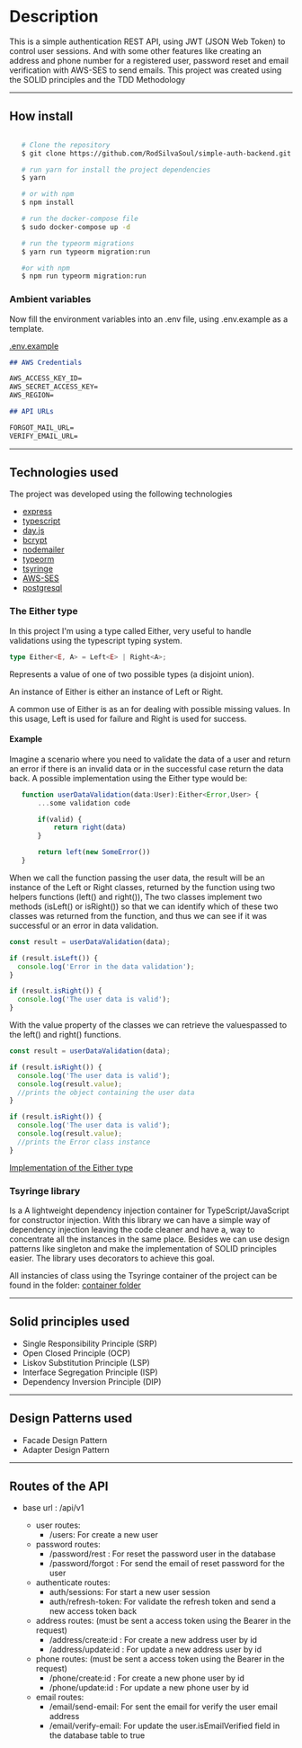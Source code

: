 # Description

This is a simple authentication REST API, using JWT (JSON Web Token) to control user sessions.
And with some other features like creating an address and phone number for a registered user,
password reset and email verification with AWS-SES to send emails. This project was created using the SOLID principles and the
TDD Methodology

---

## How install

```bash

   # Clone the repository
   $ git clone https://github.com/RodSilvaSoul/simple-auth-backend.git

   # run yarn for install the project dependencies
   $ yarn

   # or with npm
   $ npm install

   # run the docker-compose file
   $ sudo docker-compose up -d

   # run the typeorm migrations
   $ yarn run typeorm migration:run

   #or with npm
   $ npm run typeorm migration:run
```

### Ambient variables

Now fill the environment variables into an .env file, using .env.example as a template.

[.env.example](./.env.example)

```md
## AWS Credentials

AWS_ACCESS_KEY_ID=
AWS_SECRET_ACCESS_KEY=
AWS_REGION=

## API URLs

FORGOT_MAIL_URL=
VERIFY_EMAIL_URL=
```

---

## Technologies used

The project was developed using the following technologies

- [express](https://expressjs.com)
- [typescript](https://www.typescriptlang.org)
- [day.js](https://day.js.org)
- [bcrypt](https://www.npmjs.com/package/bcrypt)
- [nodemailer](https://nodemailer.com/about/)
- [typeorm](https://typeorm.io)
- [tsyringe](https://github.com/microsoft/tsyringe)
- [AWS-SES](https://aws.amazon.com/pt/ses/)
- [postgresql](https://www.postgresql.org)

### The Either type

In this project I'm using a type called Either, very useful to handle validations using the typescript typing system.

```typescript
type Either<E, A> = Left<E> | Right<A>;
```

Represents a value of one of two possible types (a disjoint union).

An instance of Either is either an instance of Left or Right.

A common use of Either is as an for dealing with possible missing values. In this usage, Left is used for failure and Right is used for success.

#### Example

Imagine a scenario where you need to validate the data of a user and return an error if there is an invalid data or in the successful case return the data back. A possible implementation using the Either type would be:

```typescript
   function userDataValidation(data:User):Either<Error,User> {
       ...some validation code

       if(valid) {
           return right(data)
       }

       return left(new SomeError())
   }
```

When we call the function passing the user data, the result will be an instance of the Left or Right classes, returned by the function using two helpers functions (left() and right()), The two classes implement two methods (isLeft() or isRight()) so that we can identify which of these two classes was returned from the function, and thus we can see if it was successful or an error in data validation.

```typescript
const result = userDataValidation(data);

if (result.isLeft()) {
  console.log('Error in the data validation');
}

if (result.isRight()) {
  console.log('The user data is valid');
}
```

With the value property of the classes we can retrieve the values ​​passed to the left() and right() functions.

```typescript
const result = userDataValidation(data);

if (result.isRight()) {
  console.log('The user data is valid');
  console.log(result.value);
  //prints the object containing the user data
}

if (result.isRight()) {
  console.log('The user data is valid');
  console.log(result.value);
  //prints the Error class instance
}
```

[Implementation of the Either type](./src/shared/utils/either.ts)

### Tsyringe library

Is a A lightweight dependency injection container for TypeScript/JavaScript for constructor injection.
With this library we can have a simple way of dependency injection leaving the code cleaner and have a,
way to concentrate all the instances in the same place. Besides we can use design patterns like singleton
and make the implementation of SOLID principles easier. The library uses decorators to achieve this goal.

All instancies of class using the Tsyringe container of the project can be found in the folder:
[container folder](./src/shared/container)

---

## Solid principles used

- Single Responsibility Principle (SRP)
- Open Closed Principle (OCP)
- Liskov Substitution Principle (LSP)
- Interface Segregation Principle (ISP)
- Dependency Inversion Principle (DIP)

---

## Design Patterns used

- Facade Design Pattern
- Adapter Design Pattern

---

## Routes of the API

- base url : /api/v1

  - user routes:
    - /users: For create a new user
  - password routes:
    - /password/rest : For reset the password user in the database
    - /password/forgot : For send the email of reset password for the user
  - authenticate routes:
    - auth/sessions: For start a new user session
    - auth/refresh-token: For validate the refresh token and send a new access token back
  - address routes: (must be sent a access token using the Bearer in the request)
    - /address/create:id : For create a new address user by id
    - /address/update:id : For update a new address user by id
  - phone routes: (must be sent a access token using the Bearer in the request)
    - /phone/create:id : For create a new phone user by id
    - /phone/update:id : For update a new phone user by id
  - email routes:
    - /email/send-email: For sent the email for verify the user email address
    - /email/verify-email: For update the user.isEmailVerified field in the database table to true
